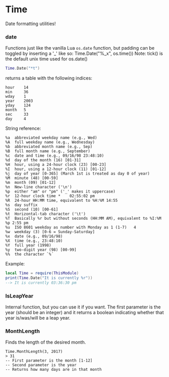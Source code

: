 # Time
Date formatting utilities!

### date
Functions just like the vanilla Lua `os.date` function, but padding can be toggled by inserting a '_' like so: Time.Date("%_x", os.time())
Note: tick() is the default unix time used for os.date()

```lua
Time.Date("*t")
```
returns a table with the following indices:
```
hour    14
min     36
wday    1
year    2003
yday    124
month   5
sec     33
day     4
```
String reference:
```
%a	abbreviated weekday name (e.g., Wed)
%A	full weekday name (e.g., Wednesday)
%b	abbreviated month name (e.g., Sep)
%B	full month name (e.g., September)
%c	date and time (e.g., 09/16/98 23:48:10)
%d	day of the month (16) [01-31]
%H	hour, using a 24-hour clock (23) [00-23]
%I	hour, using a 12-hour clock (11) [01-12]
%j	day of year [0-365] (March 1st is treated as day 0 of year)
%M	minute (48) [00-59]
%m	month (09) [01-12]
%n	New-line character ('\n')
%p	either "am" or "pm" ('_' makes it uppercase)
%r	12-hour clock time *	02:55:02 pm
%R	24-hour HH:MM time, equivalent to %H:%M	14:55
%s	day suffix
%S	second (10) [00-61]
%t	Horizontal-tab character ('\t')
%T	Basically %r but without seconds (HH:MM AM), equivalent to %I:%M %p	2:55 pm
%u	ISO 8601 weekday as number with Monday as 1 (1-7)	4
%w	weekday (3) [0-6 = Sunday-Saturday]
%x	date (e.g., 09/16/98)
%X	time (e.g., 23:48:10)
%Y	full year (1998)
%y	two-digit year (98) [00-99]
%%	the character `%´
```
Example:
```lua
local Time = require(ThisModule)
print(Time.Date("It is currently %r"))
--> It is currently 03:36:30 pm
```
### IsLeapYear
Internal function, but you can use it if you want. The first parameter is the year (should be an integer) and it returns a boolean indicating whether that year is/was/will be a leap year.

### MonthLength
Finds the length of the desired month.
```
Time.MonthLength(3, 2017)
> 31
-- First parameter is the month [1-12]
-- Second parameter is the year
-- Returns how many days are in that month
```
